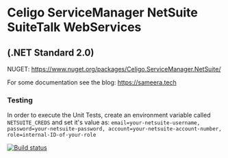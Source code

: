 # Celigo ServiceManager NetSuite SuiteTalk WebServices
## (.NET Standard 2.0)

NUGET:
https://www.nuget.org/packages/Celigo.ServiceManager.NetSuite/

For some documentation see the blog: https://sameera.tech

### Testing
In order to execute the Unit Tests, create an environment variable called `NETSUITE_CREDS` and set it's value as:
`email=your-netsuite-username, password=your-netsuite-password, account=your-netsuite-account-number, role=internal-ID-of-your-role`

[![Build status](https://dev.azure.com/cloudextend/ServiceManager/_apis/build/status/ServiceManager-CI)](https://dev.azure.com/cloudextend/ServiceManager/_build/latest?definitionId=1)